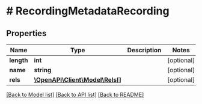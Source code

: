 # # RecordingMetadataRecording

## Properties

Name | Type | Description | Notes
------------ | ------------- | ------------- | -------------
**length** | **int** |  | [optional]
**name** | **string** |  | [optional]
**rels** | [**\OpenAPI\Client\Model\Rels[]**](Rels.md) |  | [optional]

[[Back to Model list]](../../README.md#models) [[Back to API list]](../../README.md#endpoints) [[Back to README]](../../README.md)
